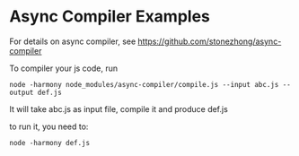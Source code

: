 # Async Compiler Examples

For details on async compiler, see https://github.com/stonezhong/async-compiler

To compiler your js code, run
```
node -harmony node_modules/async-compiler/compile.js --input abc.js --output def.js
```
It will take abc.js as input file, compile it and produce def.js

to run it, you need to:
```
node -harmony def.js
```
